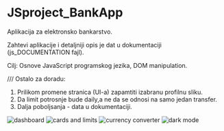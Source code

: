 # JSproject_BankApp

Aplikacija za elektronsko bankarstvo.

Zahtevi aplikacije i detaljniji opis je dat u dokumentaciji (js_DOCUMENTATION fajl).

Cilj: Osnove JavaScript programskog jezika, DOM manipulation.

///
Ostalo za doradu:
1. Prilikom promene stranica (UI-a) zapamtiti izabranu profilnu sliku.
2. Da limit potrosnje bude daily,a ne da se odnosi na samo jedan transfer.
3. Dalja poboljsanja - data u dokumentaciji.

![dashboard](https://github.com/Marija-git/JSproject_BankApp/assets/80058346/389a2f43-5ca3-4b03-8dd6-fc6038dff3c4)
![cards and limits](https://github.com/Marija-git/JSproject_BankApp/assets/80058346/ddc082f4-7488-4d47-a73c-69d26f604c50)
![currency converter](https://github.com/Marija-git/JSproject_BankApp/assets/80058346/5bb9fe4b-d99e-4c06-a2c7-e4786d255489)
![dark mode](https://github.com/Marija-git/JSproject_BankApp/assets/80058346/d32a9474-b80f-4ada-821b-696606b2c165)

